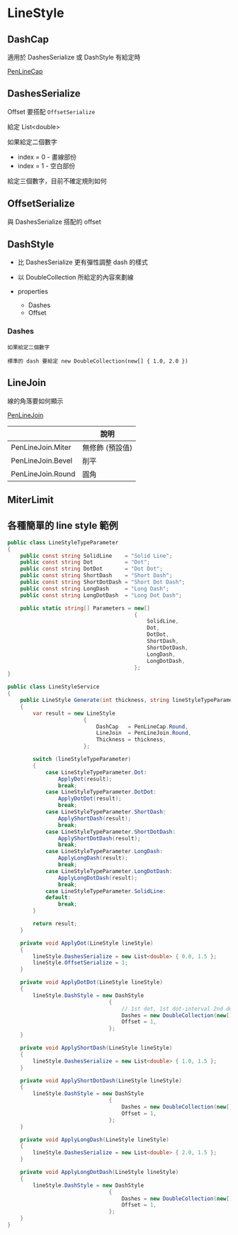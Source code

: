 # LineStyle

## DashCap

適用於 DashesSerialize 或 DashStyle 有給定時

[PenLineCap](https://docs.microsoft.com/en-us/dotnet/api/system.windows.media.penlinecap)

## DashesSerialize

Offset 要搭配 `OffsetSerialize`

給定 List\<double>

如果給定二個數字

-   index = 0 - 畫線部份
-   index = 1 - 空白部份

給定三個數字，目前不確定規則如何

## OffsetSerialize

與 DashesSerialize 搭配的 offset

## DashStyle

-   比 DashesSerialize 更有彈性調整 dash 的樣式

-   以 DoubleCollection 所給定的內容來劃線

-   properties
    -   Dashes
    -   Offset

### Dashes

    如果給定二個數字

    標準的 dash 要給定 new DoubleCollection(new[] { 1.0, 2.0 })

## LineJoin

線的角落要如何顯示

[PenLineJoin](https://docs.microsoft.com/en-us/dotnet/api/system.windows.media.penlinejoin)

|                   | 說明            |
| ----------------- | --------------- |
| PenLineJoin.Miter | 無修飾 (預設值) |
| PenLineJoin.Bevel | 削平            |
| PenLineJoin.Round | 圓角            |

## MiterLimit

## 各種簡單的 line style 範例

```csharp
public class LineStyleTypeParameter
{
    public const string SolidLine    = "Solid Line";
    public const string Dot          = "Dot";
    public const string DotDot       = "Dot Dot";
    public const string ShortDash    = "Short Dash";
    public const string ShortDotDash = "Short Dot Dash";
    public const string LongDash     = "Long Dash";
    public const string LongDotDash  = "Long Dot Dash";

    public static string[] Parameters = new[]
                                        {
                                            SolidLine,
                                            Dot,
                                            DotDot,
                                            ShortDash,
                                            ShortDotDash,
                                            LongDash,
                                            LongDotDash,
                                        };
}

public class LineStyleService
{
    public LineStyle Generate(int thickness, string lineStyleTypeParameter)
    {
        var result = new LineStyle
                        {
                            DashCap   = PenLineCap.Round,
                            LineJoin  = PenLineJoin.Round,
                            Thickness = thickness,
                        };

        switch (lineStyleTypeParameter)
        {
            case LineStyleTypeParameter.Dot:
                ApplyDot(result);
                break;
            case LineStyleTypeParameter.DotDot:
                ApplyDotDot(result);
                break;
            case LineStyleTypeParameter.ShortDash:
                ApplyShortDash(result);
                break;
            case LineStyleTypeParameter.ShortDotDash:
                ApplyShortDotDash(result);
                break;
            case LineStyleTypeParameter.LongDash:
                ApplyLongDash(result);
                break;
            case LineStyleTypeParameter.LongDotDash:
                ApplyLongDotDash(result);
                break;
            case LineStyleTypeParameter.SolidLine:
            default:
                break;
        }

        return result;
    }

    private void ApplyDot(LineStyle lineStyle)
    {
        lineStyle.DashesSerialize = new List<double> { 0.0, 1.5 };
        lineStyle.OffsetSerialize = 1;
    }

    private void ApplyDotDot(LineStyle lineStyle)
    {
        lineStyle.DashStyle = new DashStyle
                                {
                                    // 1st dot, 1st dot-interval 2nd dot, 2nd dot, 2nd dot-interval
                                    Dashes = new DoubleCollection(new[] { 0.0, 1.2, 0.0, 2 }),
                                    Offset = 1,
                                };
    }

    private void ApplyShortDash(LineStyle lineStyle)
    {
        lineStyle.DashesSerialize = new List<double> { 1.0, 1.5 };
    }

    private void ApplyShortDotDash(LineStyle lineStyle)
    {
        lineStyle.DashStyle = new DashStyle
                                {
                                    Dashes = new DoubleCollection(new[] { 0.0, 1.2, 1.0, 2 }),
                                    Offset = 1,
                                };
    }

    private void ApplyLongDash(LineStyle lineStyle)
    {
        lineStyle.DashesSerialize = new List<double> { 2.0, 1.5 };
    }

    private void ApplyLongDotDash(LineStyle lineStyle)
    {
        lineStyle.DashStyle = new DashStyle
                                {
                                    Dashes = new DoubleCollection(new[] { 0.0, 1.2, 2.0, 2 }),
                                    Offset = 1,
                                };
    }
}
```
